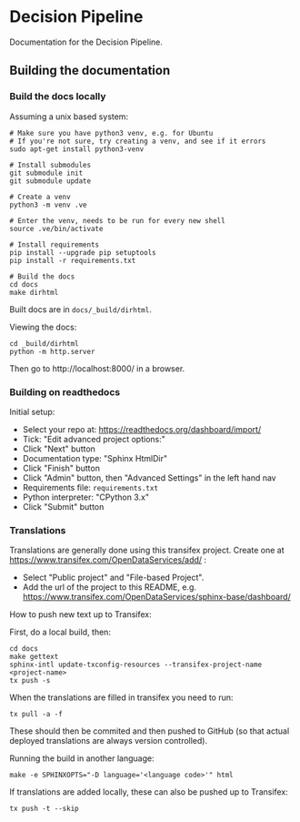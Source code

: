 # Decision Pipeline

Documentation for the Decision Pipeline.


## Building the documentation

### Build the docs locally
  
Assuming a unix based system:

```
# Make sure you have python3 venv, e.g. for Ubuntu
# If you're not sure, try creating a venv, and see if it errors
sudo apt-get install python3-venv

# Install submodules
git submodule init
git submodule update

# Create a venv
python3 -m venv .ve    

# Enter the venv, needs to be run for every new shell
source .ve/bin/activate

# Install requirements
pip install --upgrade pip setuptools
pip install -r requirements.txt

# Build the docs
cd docs
make dirhtml
```

Built docs are in `docs/_build/dirhtml`.


Viewing the docs:
```
cd _build/dirhtml
python -m http.server
```

Then go to http://localhost:8000/ in a browser.


### Building on readthedocs

Initial setup:

* Select your repo at: https://readthedocs.org/dashboard/import/
* Tick: "Edit advanced project options:"
* Click "Next" button
* Documentation type: "Sphinx HtmlDir"
* Click "Finish" button
* Click "Admin" button, then "Advanced Settings" in the left hand nav
* Requirements file: `requirements.txt`
* Python interpreter: "CPython 3.x"
* Click "Submit" button



### Translations

Translations are generally done using this transifex project.
Create one at https://www.transifex.com/OpenDataServices/add/ :
* Select "Public project" and "File-based Project".
* Add the url of the project to this README, e.g. https://www.transifex.com/OpenDataServices/sphinx-base/dashboard/

How to push new text up to Transifex:

First, do a local build, then:

```
cd docs
make gettext
sphinx-intl update-txconfig-resources --transifex-project-name <project-name>
tx push -s
```

When the translations are filled in transifex you need to run:

```
tx pull -a -f
```

These should then be commited and then pushed to GitHub (so that actual
deployed translations are always version controlled).

Running the build in another language:

```
make -e SPHINXOPTS="-D language='<language code>'" html
```

If translations are added locally, these can also be pushed up to Transifex:

```
tx push -t --skip
```
